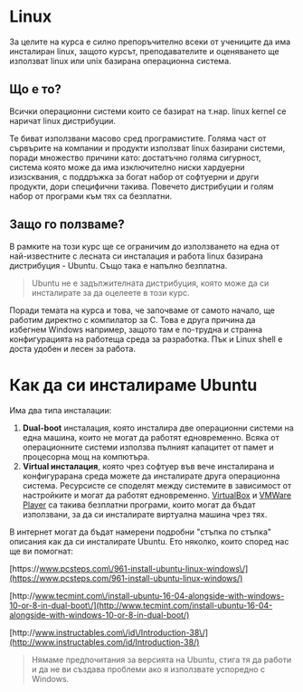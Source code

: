 # Linux

За целите на курса е силно препоръчително всеки от учениците да има инсталиран linux, защото курсът, преподавателите и оценяването ще използват linux или unix базирана операционна система.

## Що е то?

Всички операционни системи които се базират на т.нар. linux kernel се наричат linux дистрибуции.

Te биват използвани масово сред програмистите. Голяма част от сървърите на компании и продукти използват linux базирани системи, поради множество причини като: достатъчно голяма сигурност, система която може да има изключително ниски хардуерни изизсквания, с поддръжка за богат набор от софтуерни и други продукти, дори специфични такива. Повечето дистрибуции и голям набор от програми към тях са безплатни.

## Защо го ползваме?

В рамките на този курс ще се ограничим до използването на една от най-известните с лесната си инсталация и работа linux базирана дистрибуция - Ubuntu. Също така е напълно безплатна.

> Ubuntu не е задължителната дистрибуция, която може да си инсталирате за да оцелеете в този курс.

Поради темата на курса и това, че започваме от самото начало, ще работим директно с компилатор за C. Това е друга причина да избегнем Windows например, защото там е по-трудна и странна конфигурацията на работеща среда за разработка. Пък и Linux shell e доста удобен и лесен за работа.

# Как да си инсталираме Ubuntu

Има два типа инсталации:

1. **Dual-boot** инсталация, която инсталира две операционни системи на една машина, които не могат да работят едновременно. Всяка от операционните системи използва пълният капацитет от памет и процесорна мощ на компютъра.
2. **Virtual инсталация**, която чрез софтуер във вече инсталирана и конфигурарана среда можете да инсталирате друга операционна система. Ресурсисте се споделят между системите в зависимост от настройките и могат да работят едновременно. [VirtualBox](https://www.virtualbox.org/) и [VMWare Player](https://my.vmware.com/web/vmware/free#desktop_end_user_computing/vmware_workstation_player/12_0) са такива безплатни програми, които могат да бъдат използвани, за да си инсталирате виртуална машина чрез тях. 

В интернет могат да бъдат намерени подробни "стъпка по стъпка" описания как да си инсталирате Ubuntu. Ето няколко, които според нас ще ви помогнат:

[https:\/\/www.pcsteps.com\/961-install-ubuntu-linux-windows\/](https://www.pcsteps.com/961-install-ubuntu-linux-windows/)

[http:\/\/www.tecmint.com\/install-ubuntu-16-04-alongside-with-windows-10-or-8-in-dual-boot\/](http://www.tecmint.com/install-ubuntu-16-04-alongside-with-windows-10-or-8-in-dual-boot/)

[http:\/\/www.instructables.com\/id\/Introduction-38\/](http://www.instructables.com/id/Introduction-38/)

> Нямаме предпочитания за версията на Ubuntu, стига тя да работи и да не ви създава проблеми ако я използвате успоредно с Windows.

